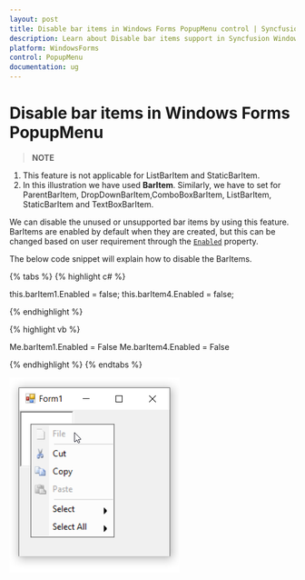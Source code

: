 ```yaml
---
layout: post
title: Disable bar items in Windows Forms PopupMenu control | Syncfusion
description: Learn about Disable bar items support in Syncfusion Windows Forms PopupMenu control and more details.
platform: WindowsForms
control: PopupMenu
documentation: ug
---
```


# Disable bar items in Windows Forms PopupMenu

>**NOTE**       
1. This feature is not applicable for ListBarItem and StaticBarItem.             
2. In this illustration we have used **BarItem**. Similarly, we have to set for ParentBarItem, DropDownBarItem,ComboBoxBarItem, ListBarItem, StaticBarItem and TextBoxBarItem.

We can disable the unused or unsupported bar items by using this feature. BarItems are enabled by default when they are created, but this can be changed based on user requirement through the [`Enabled`](https://help.syncfusion.com/cr/windowsforms/Syncfusion.Windows.Forms.Tools.XPMenus.BarItem.html#Syncfusion_Windows_Forms_Tools_XPMenus_BarItem_Enabled) property.


The below code snippet will explain how to disable the BarItems.

{% tabs %}
{% highlight c# %}

this.barItem1.Enabled = false;
this.barItem4.Enabled = false;

{% endhighlight %}

{% highlight vb %}

Me.barItem1.Enabled = False
Me.barItem4.Enabled = False

{% endhighlight %}
{% endtabs %}


![Disable menu items](Disable_Images/Disable.png)
